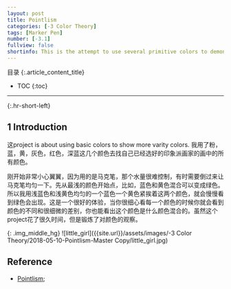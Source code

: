 ```yaml
---
layout: post
title: Pointlism
categories: [-3 Color Theory]
tags: [Marker Pen]
number: [-3.1]
fullview: false
shortinfo: This is the attempt to use several primitive colors to demonstrate the whole color pallete.
---
```

目录
{:.article_content_title}

* TOC
{:toc}

---
{:.hr-short-left}

## 1 Introduction

这project is about using basic colors to show more varity colors.
我用了粉，蓝，黄，灰色，红色，深蓝这几个颜色去找自己已经选好的印象派画家的画中的所有颜色。

刚开始非常小心翼翼，因为用的是马克笔，那个水量很难控制，有时需要倒过来让马克笔均匀一下。先从最浅的颜色开始点，比如，蓝色和黄色混合可以变成绿色。所以我用浅蓝色和浅黄色均匀的一个蓝色一个黄色紧挨着这两个颜色，就会慢慢看到绿色会出现。这是一个很好的体验，当你很细心看每一个颜色的时候你就会看到颜色的不同和很细微的差别，你也能看出这个颜色是什么颜色混合的。虽然这个project花了很久时间，但是锻炼了对颜色的观察。

{: .img_middle_hg}
![little_girl]({{site.url}}/assets/images/-3 Color Theory/2018-05-10-Pointlism-Master Copy/little_girl.jpg)

## Reference

- [Pointlism](https://www.youtube.com/watch?v=1dyapH_yAPQ);





